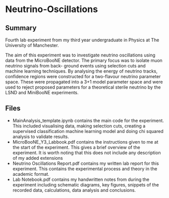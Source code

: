 # Neutrino-Oscillations
## Summary
Fourth lab experiment from my third year undergraduate in Physics at The University of Manchester.

The aim of this experiment was to investigate neutrino oscillations using data from the MicroBooNE detector. The primary focus was to isolate muon neutrino signals from back- ground events using selection cuts and machine learning techniques. By analysing the energy of neutrino tracks, confidence regions were constructed for a two-flavour neutrino parameter space. These were propagated into a 3+1 model parameter space and were used to reject proposed parameters for a theoretical sterile neutrino by the LSND and MiniBooNE experiments.

## Files

* MainAnalysis_template.ipynb contains the main code for the experiment. This included visualising data, making selection cuts, creating a supervised classification machine learning model and doing chi squared analysis to validate results.
* MicroBooNE_Y3_Labbook.pdf contains the instructions given to me at the start of the experiment. This gives a brief overview of the experiment. It is worth noting that this does not include any description of my added extensions
* Neutrino Oscillations Report.pdf contains my written lab report for this experiment. This contains the experimental process and theory in the academic format.
* Lab Notebook.pdf contains my handwritten notes from during the experiment including schematic diagrams, key figures, snippets of the recorded data, calculations, data analysis and conclusions.
  
